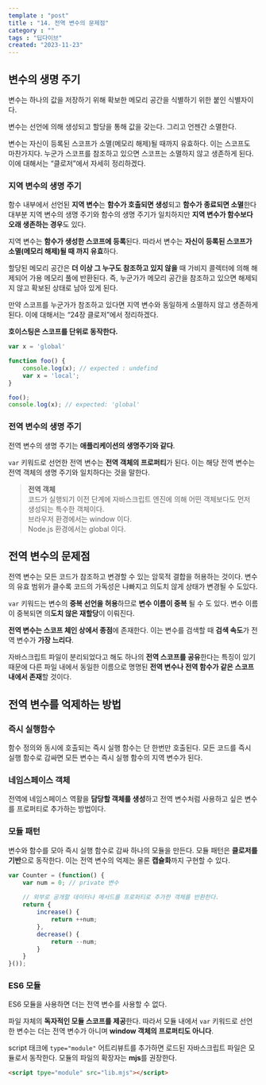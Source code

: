 ```yaml
---
template : "post"
title : "14. 전역 변수의 문제점"
category : ""
tags : "딥다이브"
created: "2023-11-23"
---
```


## 변수의 생명 주기


변수는 하나의 값을 저장하기 위해 확보한 메모리 공간을 식별하기 위한 붙인 식별자이다.


변수는 선언에 의해 생성되고 할당을 통해 값을 갖는다. 그리고 언젠간 소멸한다. 



변수는 자신이 등록된 스코프가 소멸(메모리 해제)될 때까지 유효하다.
이는 스코프도 마찬가지다. 누군가 스코프를 참조하고 있으면 스코프는 소멸하지 않고 생존하게 된다. 이에 대해서는 “클로저”에서 자세히 정리하겠다.


### 지역 변수의 생명 주기


함수 내부에서 선언된 **지역 변수**는 **함수가 호출되면 생성**되고 **함수가 종료되면 소멸**한다
대부분 지역 변수의 생명 주기와 함수의 생명 주기가 일치하지만 **지역 변수가 함수보다 오래 생존하는 경우**도 있다.


지역 변수는 **함수가 생성한 스코프에 등록**된다. 따라서 변수는 **자신이 등록된 스코프가 소멸(메모리 해제)될 때 까지 유효**하다. 


할당된 메모리 공간은 **더 이상 그 누구도 참조하고 있지 않을** 때 가비지 콜렉터에 의해 해제되어 가용 메모리 풀에 반환된다. 즉, 누군가가 메모리 공간을 참조하고 있으면 해제되지 않고 확보된 상태로 남아 있게 된다.


만약 스코프를 누군가가 참조하고 있다면 지역 변수와 동일하게 소멸하지 않고 생존하게 된다.
이에 대해서는 “24장 클로저”에서 정리하겠다.


**호이스팅은 스코프를 단위로 동작한다.** 


```javascript
var x = 'global'

function foo() {
	console.log(x); // expected : undefind
	var x = 'local';
}

foo();
console.log(x); // expected: 'global'
```


### 전역 변수의 생명 주기


 전역 변수의 생명 주기는 **애플리케이션의 생명주기와 같다**.


`var` 키워드로 선언한 전역 변수는 **전역 객체의 프로퍼티**가 된다. 이는 해당 전역 변수는 전역 객체의 생명 주기와 일치하다는 것을 말한다.


> **전역 객체**  
> 코드가 실행되기 이전 단계에 자바스크립트 엔진에 의해 어떤 객체보다도 먼저 생성되는 특수한 객체이다.  
> 브라우저 환경에서는 window 이다.  
> Node.js 환경에서는 global 이다.


## 전역 변수의 문제점


전역 변수는 모든 코드가 참조하고 변경할 수 있는 암묵적 결합을 허용하는 것이다.
변수의 유효 범위가 클수록 코드의 가독성은 나빠지고 의도치 않게 상태가 변경될 수 도있다.


`var` 키워드는 변수의 **중복 선언을 허용**하므로 **변수 이름이 중복** 될 수 도 있다. 변수 이름이 중복되면 의**도치 않은 재할당**이 이뤄진다.


**전역 변수는 스코프 체인 상에서 종점**에 존재한다. 이는 변수를 검색할 때 **검색 속도**가 전역 변수가 **가장 느리다**.


자바스크립트 파일이 분리되었다고 해도 하나의 **전역 스코프를 공유**한다는 특징이 있기 때문에 다른 파일 내에서 동일한 이름으로 명명된 **전역 변수나 전역 함수가 같은 스코프 내에서 존재**할 것이다.


## 전역 변수를 억제하는 방법


### 즉시 실행함수


함수 정의와 동시에 호출되는 즉시 실행 함수는 단 한번만 호출된다. 
모든 코드를 즉시 실행 함수로 감싸면 모든 변수는 즉시 실행 함수의 지역 변수가 된다.


### 네임스페이스 객체


전역에 네임스페이스 역활을 **담당할 객체를 생성**하고 전역 변수처럼 사용하고 싶은 변수를 프로퍼티로 추가하는 방법이다.


### 모듈 패턴


변수와 함수를 모아 즉시 실행 함수로 감싸 하나의 모듈을 만든다. 모듈 패턴은 **클로저를 기반**으로 동작한다. 이는 전역 변수의 억제는 물론 **캡슐화**까지 구현할 수 있다.


```javascript
var Counter = (function() {
	var num = 0; // private 변수
	
	// 외부로 공개할 데이터나 메서드를 프로퍼티로 추가한 객체를 반환한다.
	return {
		increase() {
			return ++num;
		},
		decrease() {
			return --num;
		}
	}
}());


```


### ES6 모듈


ES6 모듈을 사용하면 더는 전역 변수를 사용할 수 없다. 


파일 자체의 **독자적인 모듈 스코프를 제공**한다. 따라서 모듈 내에서 `var` 키워드로 선언한 변수는 더는 전역 변수가 아니며 **window 객체의 프로퍼티도 아니다**.


script 태크에 `type="module"` 어트리뷰트를 추가하면 로드된 자바스크립트 파일은 모듈로서 동작한다. 모듈의 파일의 확장자는 **mjs**를 권장한다.


```html
<script tpye="module" src="lib.mjs"></script>
```

